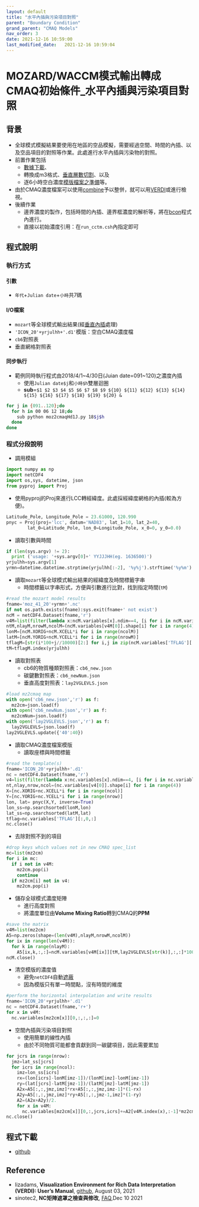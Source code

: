 ```yaml
---
layout: default
title: "水平內插與污染項目對照"
parent: "Boundary Condition"
grand_parent: "CMAQ Models"
nav_order: 3
date: 2021-12-16 10:59:00
last_modified_date:   2021-12-16 10:59:04
---
```


# MOZARD/WACCM模式輸出轉成CMAQ初始條件_水平內插與污染項目對照

## 背景
- 全球模式模擬結果要使用在地區的空品模擬，需要經過空間、時間的內插、以及空品項目的對照等作業。此處進行水平內插與污染物的對照。
- 前置作業包括
  - [數據下載](https://sinotec2.github.io/Focus-on-Air-Quality/AQana/GAQuality)、
  - 轉換成m3格式、[垂直層數切割](https://sinotec2.github.io/Focus-on-Air-Quality/GridModels/BCON/moz2cmaqV/)、以及
  - 逐6小時空白濃度[模版檔案之準備]()等。
- 由於CMAQ濃度檔案可以使用[combine]()予以整併，就可以用[VERDI](https://github.com/CEMPD/VERDI/blob/master/doc/User_Manual/VERDI_ch01.md)或進行檢視。
- 後續作業
  - 邊界濃度的製作，包括時間的內插、邊界框濃度的解析等，將在[bcon]()程式內進行。
  - 直接以初始濃度引用：在`run_cctm.csh`內指定即可

## 程式說明

### 執行方式

#### 引數
- `年代`+`Julian date`+`小時`共7碼

#### I/O檔案
- `mozart`等全球模式輸出結果(經[垂直內插](https://sinotec2.github.io/Focus-on-Air-Quality/GridModels/BCON/moz2cmaqV/)處理)
- `'ICON_20'+yrjulhh+'.d1'`模版：空白CMAQ濃度檔
- `cb6`對照表
- 垂直網格對照表

#### 同步執行
- 範例同時執行程式由2018/4/1~4/30日(Juian date=091\~120)之濃度內插
  - 使用`Julian date$j`和`小時$h`雙層迴圈
  - **sub**=`$1 $2 $3 $4 $5 $6 $7 $8 $9 ${10} ${11} ${12} ${13} ${14} ${15} ${16} ${17} ${18} ${19} ${20} &`

```bash
for j in {091..120};do 
  for h in 00 06 12 18;do 
    sub python moz2cmaqHd1J.py 18$j$h
  done
done
```

### 程式分段說明
- 調用模組

```python
import numpy as np
import netCDF4
import os,sys, datetime, json
from pyproj import Proj
```
- 使用pyproj的Proj來進行LCC轉經緯度。此處採經緯度網格的內插(較為方便)。

```python
Latitude_Pole, Longitude_Pole = 23.61000, 120.990
pnyc = Proj(proj='lcc', datum='NAD83', lat_1=10, lat_2=40, 
		lat_0=Latitude_Pole, lon_0=Longitude_Pole, x_0=0, y_0=0.0)
```
- 讀取引數與時間

```python
if (len(sys.argv) != 2):
  print ('usage: '+sys.argv[0]+' YYJJJHH(eg. 1636500)')
yrjulhh=sys.argv[1]
yrmn=datetime.datetime.strptime(yrjulhh[:-2], '%y%j').strftime('%y%m')
```
- 讀取`mozart`等全球模式輸出結果的經緯度及時間標籤字串
  - 時間標籤以字串形式，方便與引數進行比對，找到指定時間(`tM`)

```python
#read the mozart model results
fname='moz_41_20'+yrmn+'.nc'
if not os.path.exists(fname):sys.exit(fname+' not exist')
ncM = netCDF4.Dataset(fname,'r')
v4M=list(filter(lambda x:ncM.variables[x].ndim==4, [i for i in ncM.variables]))
ntM,nlayM,nrowM,ncolM=(ncM.variables[v4M[0]].shape[i] for i in range(4))
lonM=[ncM.XORIG+ncM.XCELL*i for i in range(ncolM)]
latM=[ncM.YORIG+ncM.YCELL*i for i in range(nrowM)]
tflagM=[str(i*100+j//10000)[2:] for i,j in zip(ncM.variables['TFLAG'][:,0,0],ncM.variables['TFLAG'][:,0,1])]
tM=tflagM.index(yrjulhh)
```
- 讀取對照表
  - cb6的物質種類對照表：`cb6_new.json`
  - 碳鍵數對照表：`cb6_newNum.json`
  - 垂直高度對照表：`lay2VGLEVLS.json`

```python
#load mz2cmaq map
with open('cb6_new.json','r') as f:
  mz2cm=json.load(f)
with open('cb6_newNum.json','r') as f:
  mz2cmNum=json.load(f)
with open('lay2VGLEVLS.json','r') as f:
  lay2VGLEVLS=json.load(f)
lay2VGLEVLS.update({'40':40})
```
- 讀取CMAQ濃度檔案模版
  - 讀取座標與時間標籤

```python
#read the template(s)
fname='ICON_20'+yrjulhh+'.d1'
nc = netCDF4.Dataset(fname,'r')
v4=list(filter(lambda x:nc.variables[x].ndim==4, [i for i in nc.variables]))
nt,nlay,nrow,ncol=(nc.variables[v4[0]].shape[i] for i in range(4))
X=[nc.XORIG+nc.XCELL*i for i in range(ncol)]
Y=[nc.YORIG+nc.YCELL*i for i in range(nrow)]
lon, lat= pnyc(X,Y, inverse=True)
lon_ss=np.searchsorted(lonM,lon)
lat_ss=np.searchsorted(latM,lat)
tflag=nc.variables['TFLAG'][:,0,:]
nc.close()
```
- 去除對照不到的項目

```python
#drop keys which values not in new CMAQ spec_list
mc=list(mz2cm)
for i in mc:
  if i not in v4M:
    mz2cm.pop(i)
    continue
  if mz2cm[i] not in v4:
    mz2cm.pop(i)
```
- 儲存全球模式濃度矩陣
  - 進行高度對照
  - 將濃度單位由**Volume Mixing Ratio**轉到CMAQ的**PPM**

```python
#save the matrix
v4M=list(mz2cm)
A5=np.zeros(shape=(len(v4M),nlayM,nrowM,ncolM))
for ix in range(len(v4M)):
  for k in range(nlayM):
    A5[ix,k,:,:]=ncM.variables[v4M[ix]][tM,lay2VGLEVLS[str(k)],:,:]*1000.*1000. #Volume Mixing Ratio to PPM
ncM.close()
```
- 清空模版的濃度值
  - 避免`netCDF4`自動[遮蔽](https://sinotec2.github.io/Focus-on-Air-Quality/utilities/netCDF/masked/)
  - 因為模版只有單一時間點，沒有時間的維度

```python
#perform the horizontal interpolation and write results
fname='ICON_20'+yrjulhh+'.d1'
nc = netCDF4.Dataset(fname,'r+')
for x in v4M:
  nc.variables[mz2cm[x]][0,:,:,:]=0
```
- 空間內插與污染項目對照
  - 使用簡單的線性內插
  - 由於不同物質可能都會貢獻到同一碳鍵項目，因此需要累加

```python
for jcrs in range(nrow):
  jmz=lat_ss[jcrs]
  for icrs in range(ncol):
    imz=lon_ss[icrs]
    rx=(lon[icrs]-lonM[imz-1])/(lonM[imz]-lonM[imz-1])
    ry=(lat[jcrs]-latM[jmz-1])/(latM[jmz]-latM[jmz-1])
    A2x=A5[:,:,jmz,imz]*rx+A5[:,:,jmz,imz-1]*(1-rx)
    A2y=A5[:,:,jmz,imz]*ry+A5[:,:,jmz-1,imz]*(1-ry)
    A2=(A2x+A2y)/2.
    for x in v4M:
      nc.variables[mz2cm[x]][0,:,jcrs,icrs]+=A2[v4M.index(x),:-1]*mz2cmNum[x]
nc.close()
```

## 程式下載
- [github](https://github.com/sinotec2/cmaq_relatives/blob/master/moz2cmaqHd1J.py)

## Reference
- lizadams, **Visualization Environment for Rich Data Interpretation (VERDI): User’s Manual**, [github](https://github.com/CEMPD/VERDI/blob/master/doc/User_Manual/VERDI_ch01.md), August 03, 2021
- sinotec2, **NC矩陣遮罩之檢查與修改**, [FAQ](https://sinotec2.github.io/Focus-on-Air-Quality/utilities/netCDF/masked/),Dec 10 2021